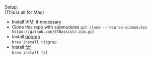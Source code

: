 Setup:  
(This is all for Mac)
  * Install VIM, if necessary  
  * Clone this repo with submodules `git clone --recurse-submodules https://github.com/ETBassist/.vim.git`
  * Install [ripgrep](https://github.com/BurntSushi/ripgrep)  
  `brew install ripgrep`
  * Install [fzf](https://github.com/junegunn/fzf)  
  `brew install fzf`
